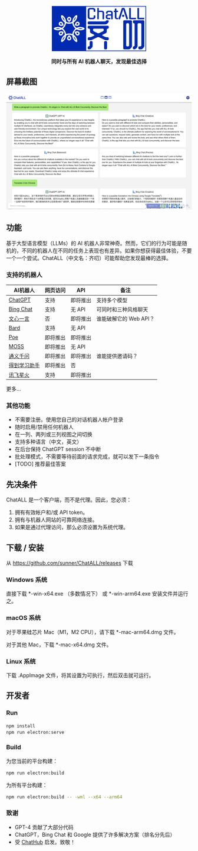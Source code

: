 <div align="center">
   <img src="src/assets/logo-cover.png" width=256></img>
   <p><strong>同时与所有 AI 机器人聊天，发现最佳选择</strong></p>
</div>

## 屏幕截图

![Screenshot](screenshots/screenshot-1.png?raw=true)

## 功能

基于大型语言模型（LLMs）的 AI 机器人非常神奇。然而，它们的行为可能是随机的，不同的机器人在不同的任务上表现也有差异。如果你想获得最佳体验，不要一个一个尝试。ChatALL（中文名：齐叨）可能帮助您发现最棒的选择。

### 支持的机器人

| AI机器人       | 网页访问  | API         | 备注                                    |
|----------------|-------------|-------------|---------------------------------------|
| [ChatGPT](https://chat.openai.com)        | 支持          | 即将推出     | 支持多个模型                           |
| [Bing Chat](https://www.bing.com/new)      | 支持          | 无 API          | 可同时和三种风格聊天                       |
| [文心一言](https://yiyan.baidu.com/)   |  否     | 即将推出     | 谁能破解它的 Web API？                   |
| [Bard](https://bard.google.com/)           | 支持     | 无 API          |                                       |
| [Poe](https://poe.com/) | 即将推出     | 即将推出     |                                       |
| [MOSS](https://moss.fastnlp.top/)           | 即将推出 | 无 API      | |
| [通义千问](http://tongyi.aliyun.com/) | 即将推出     | 即将推出     | 谁能提供邀请码？                         |
| [得到学习助手](https://ai.dedao.cn/) | 即将推出     |  否     |                          |
| [讯飞星火](http://xinghuo.xfyun.cn/)  | 支持 | 即将推出     | |

更多...

### 其他功能

* 不需要注册。使用您自己的对话机器人帐户登录
* 随时启用/禁用任何机器人
* 在一列、两列或三列视图之间切换
* 支持多种语言（中文，英文）
* 在后台保持 ChatGPT session 不中断
* 批处理模式，不需要等待前面的请求完成，就可以发下一条指令
* [TODO] 推荐最佳答案

## 先决条件

ChatALL 是一个客户端，而不是代理。因此，您必须：

1. 拥有有效帐户和/或 API token。
2. 拥有与机器人网站的可靠网络连接。
3. 如果是通过代理访问，那么必须设置为系统代理。

## 下载 / 安装

从 https://github.com/sunner/ChatALL/releases 下载

### Windows 系统

直接下载 *-win-x64.exe （多数情况下） 或 *-win-arm64.exe 安装文件并运行之。

### macOS 系统

对于苹果硅芯片 Mac（M1，M2 CPU），请下载 *-mac-arm64.dmg 文件。

对于其他 Mac，下载 *-mac-x64.dmg 文件。

### Linux 系统

下载 .AppImage 文件，将其设置为可执行，然后双击就可运行。

## 开发者

### Run

```bash
npm install
npm run electron:serve
```

### Build

为您当前的平台构建：
```bash
npm run electron:build
```

为所有平台构建：
```bash
npm run electron:build -- -wml --x64 --arm64
```

###  致谢

* GPT-4 贡献了大部分代码
* ChatGPT，Bing Chat 和 Google 提供了许多解决方案（排名分先后）
* 受 [ChatHub](https://github.com/chathub-dev/chathub) 启发。致敬！
